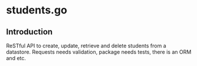 # students.go

## Introduction

ReSTful API to create, update, retrieve and delete students from a datastore. Requests needs validation, package needs tests, there is an ORM and etc.
